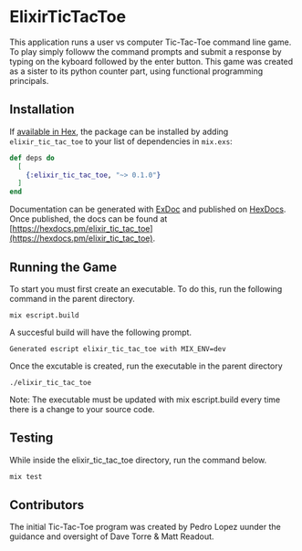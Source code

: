 # ElixirTicTacToe

This application runs a user vs computer Tic-Tac-Toe command line game. To play simply followw the command prompts and submit a response by typing on the kyboard followed by the enter button. This game was created as a sister to its python counter part, using functional programming principals. 

## Installation

If [available in Hex](https://hex.pm/docs/publish), the package can be installed
by adding `elixir_tic_tac_toe` to your list of dependencies in `mix.exs`:

```elixir
def deps do
  [
    {:elixir_tic_tac_toe, "~> 0.1.0"}
  ]
end
```

Documentation can be generated with [ExDoc](https://github.com/elixir-lang/ex_doc)
and published on [HexDocs](https://hexdocs.pm). Once published, the docs can
be found at [https://hexdocs.pm/elixir_tic_tac_toe](https://hexdocs.pm/elixir_tic_tac_toe).

## Running the Game
To start you must first create an executable. To do this, run the following command in the parent directory.

```
mix escript.build
```

A succesful build will have the following prompt. 

```
Generated escript elixir_tic_tac_toe with MIX_ENV=dev
```

Once the excutable is created, run the executable in the parent directory
```
./elixir_tic_tac_toe
```
Note: The executable must be updated with mix escript.build every time there is a change to your source code. 

## Testing
While inside the elixir_tic_tac_toe directory, run the command below.

```elixir
mix test
```

## Contributors

The initial Tic-Tac-Toe program was created by Pedro Lopez uunder the guidance and oversight of Dave Torre & Matt Readout. 

